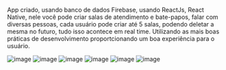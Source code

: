 App criado, usando banco de dados Firebase, usando ReactJs, React Native, nele você pode criar salas de atendimento e bate-papos, falar com diversas pessoas,
cada usuário pode criar até 5 salas, podendo deletar a mesma no futuro, tudo isso acontece em real time.
Utilizando as mais boas práticas de desenvolvimento proportcionando um boa experiência para o usuário.





![image](https://user-images.githubusercontent.com/114637945/233788968-058a8241-180c-486b-b441-82ec5dc7c5b2.png)
![image](https://user-images.githubusercontent.com/114637945/233789020-c6a28120-6bdd-4d94-8da3-7d42b8005603.png)
![image](https://user-images.githubusercontent.com/114637945/233789083-bb9a3d35-765b-410d-acba-6fa4fa5be95e.png)
![image](https://user-images.githubusercontent.com/114637945/233789142-252bdb14-cacb-4eda-a5d5-ce140542b6ba.png)
![image](https://user-images.githubusercontent.com/114637945/233789179-f5529465-d19b-4a95-a2d1-4a65eb811186.png)
![image](https://user-images.githubusercontent.com/114637945/233788950-3995a50f-343d-4e5a-b303-6c429a9d2e24.png)
